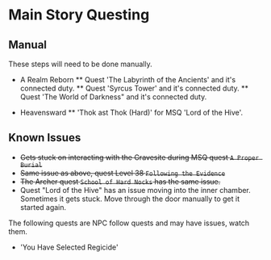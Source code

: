 # Main Story Questing

## Manual

These steps will need to be done manually.

* A Realm Reborn
** Quest 'The Labyrinth of the Ancients' and it's connected duty.
** Quest 'Syrcus Tower' and it's connected duty. 
** Quest 'The World of Darkness" and it's connected duty.


* Heavensward
** 'Thok ast Thok (Hard)' for MSQ 'Lord of the Hive'.

## Known Issues


* ~~Gets stuck on interacting with the Gravesite during MSQ quest `A Proper Burial`~~
* ~~Same issue as above, quest Level 38 `Following the Evidence`~~
* ~~The Archer quest `School of Hard Nocks` has the same issue.~~
* Quest "Lord of the Hive" has an issue moving into the inner chamber. Sometimes it gets stuck. Move through the door manually to get it started again.


The following quests are NPC follow quests and may have issues, watch them.
* 'You Have Selected Regicide'